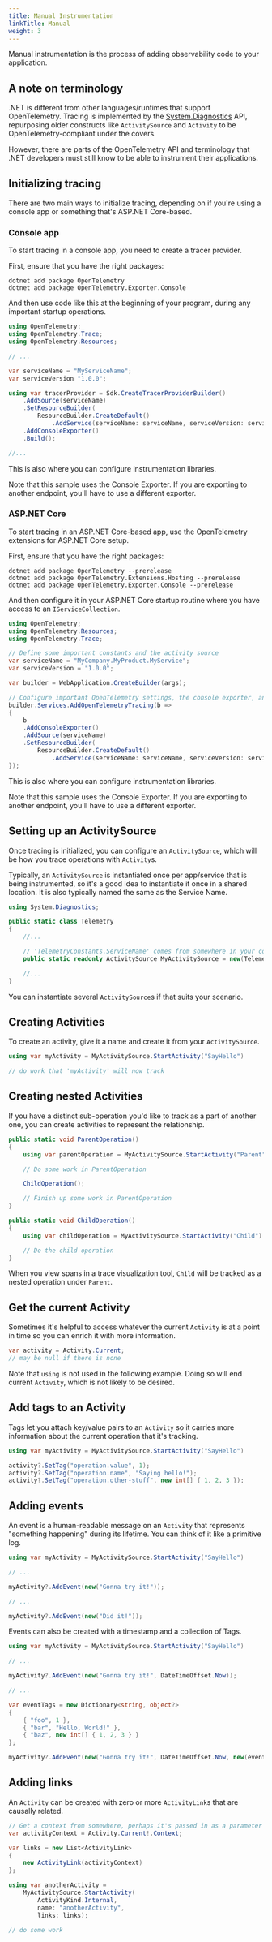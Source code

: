 ```yaml
---
title: Manual Instrumentation
linkTitle: Manual
weight: 3
---
```


Manual instrumentation is the process of adding observability code to your application.

## A note on terminology

.NET is different from other languages/runtimes that support OpenTelemetry.
Tracing is implemented by the [System.Diagnostics](https://docs.microsoft.com/en-us/dotnet/api/system.diagnostics)
API, repurposing older constructs like `ActivitySource` and `Activity` to
be OpenTelemetry-compliant under the covers.

However, there are parts of the OpenTelemetry API and terminology that .NET
developers must still know to be able to instrument their applications.

## Initializing tracing

There are two main ways to initialize tracing, depending on if you're using
a console app or something that's ASP.NET Core-based.

### Console app

To start tracing in a console app, you need to create a tracer provider.

First, ensure that you have the right packages:

```
dotnet add package OpenTelemetry
dotnet add package OpenTelemetry.Exporter.Console
```

And then use code like this at the beginning of your program, during any important
startup operations.

```csharp
using OpenTelemetry;
using OpenTelemetry.Trace;
using OpenTelemetry.Resources;

// ...

var serviceName = "MyServiceName";
var serviceVersion "1.0.0";

using var tracerProvider = Sdk.CreateTracerProviderBuilder()
    .AddSource(serviceName)
    .SetResourceBuilder(
        ResourceBuilder.CreateDefault()
            .AddService(serviceName: serviceName, serviceVersion: serviceVersion))
    .AddConsoleExporter()
    .Build();

//...
```

This is also where you can configure instrumentation libraries.

Note that this sample uses the Console Exporter. If you are exporting to another endpoint,
you'll have to use a different exporter.

### ASP.NET Core

To start tracing in an ASP.NET Core-based app, use the OpenTelemetry extensions for ASP.NET Core setup.

First, ensure that you have the right packages:

```
dotnet add package OpenTelemetry --prerelease
dotnet add package OpenTelemetry.Extensions.Hosting --prerelease
dotnet add package OpenTelemetry.Exporter.Console --prerelease
```

And then configure it in your ASP.NET Core startup routine where you have access to an `IServiceCollection`.

```csharp
using OpenTelemetry;
using OpenTelemetry.Resources;
using OpenTelemetry.Trace;

// Define some important constants and the activity source
var serviceName = "MyCompany.MyProduct.MyService";
var serviceVersion = "1.0.0";

var builder = WebApplication.CreateBuilder(args);

// Configure important OpenTelemetry settings, the console exporter, and automatic instrumentation
builder.Services.AddOpenTelemetryTracing(b =>
{
    b
    .AddConsoleExporter()
    .AddSource(serviceName)
    .SetResourceBuilder(
        ResourceBuilder.CreateDefault()
            .AddService(serviceName: serviceName, serviceVersion: serviceVersion))
});
```

This is also where you can configure instrumentation libraries.

Note that this sample uses the Console Exporter. If you are exporting to another endpoint,
you'll have to use a different exporter.

## Setting up an ActivitySource

Once tracing is initialized, you can configure an `ActivitySource`, which will be how
you trace operations with `Activity`s.

Typically, an `ActivitySource` is instantiated once per app/service that is being instrumented,
so it's a good idea to instantiate it once in a shared location. It is also typically named
the same as the Service Name.

```csharp
using System.Diagnostics;

public static class Telemetry
{
    //...

    // 'TelemetryConstants.ServiceName' comes from somewhere in your code
    public static readonly ActivitySource MyActivitySource = new(TelemetryConstants.ServiceName)

    //...
}
```

You can instantiate several `ActivitySource`s if that suits your scenario.

## Creating Activities

To create an activity, give it a name and create it from your `ActivitySource`.

```csharp
using var myActivity = MyActivitySource.StartActivity("SayHello")

// do work that 'myActivity' will now track
```

## Creating nested Activities

If you have a distinct sub-operation you'd like to track as a part of another one,
you can create activities to represent the relationship.

```csharp
public static void ParentOperation()
{
    using var parentOperation = MyActivitySource.StartActivity("Parent")

    // Do some work in ParentOperation

    ChildOperation();

    // Finish up some work in ParentOperation
}

public static void ChildOperation()
{
    using var childOperation = MyActivitySource.StartActivity("Child")

    // Do the child operation
}
```

When you view spans in a trace visualization tool, `Child` will be tracked as a nested
operation under `Parent`.

## Get the current Activity

Sometimes it's helpful to access whatever the current `Activity` is at a point in time so you can enrich
it with more information.

```csharp
var activity = Activity.Current;
// may be null if there is none
```

Note that `using` is not used in the following example. Doing so will end current `Activity`,
which is not likely to be desired.

## Add tags to an Activity

Tags let you attach key/value pairs to an `Activity` so it carries more information about the current operation
that it's tracking.

```csharp
using var myActivity = MyActivitySource.StartActivity("SayHello")

activity?.SetTag("operation.value", 1);
activity?.SetTag("operation.name", "Saying hello!");
activity?.SetTag("operation.other-stuff", new int[] { 1, 2, 3 });
```

## Adding events

An event is a human-readable message on an `Activity` that represents "something happening" during its lifetime.
You can think of it like a primitive log.

```csharp
using var myActivity = MyActivitySource.StartActivity("SayHello")

// ...

myActivity?.AddEvent(new("Gonna try it!"));

// ...

myActivity?.AddEvent(new("Did it!"));
```

Events can also be created with a timestamp and a collection of Tags.

```csharp
using var myActivity = MyActivitySource.StartActivity("SayHello")

// ...

myActivity?.AddEvent(new("Gonna try it!", DateTimeOffset.Now));

// ...

var eventTags = new Dictionary<string, object?>
{
    { "foo", 1 },
    { "bar", "Hello, World!" },
    { "baz", new int[] { 1, 2, 3 } }
};

myActivity?.AddEvent(new("Gonna try it!", DateTimeOffset.Now, new(eventTags)));
```

## Adding links

An `Activity` can be created with zero or more `ActivityLink`s that are causally related.

```csharp
// Get a context from somewhere, perhaps it's passed in as a parameter
var activityContext = Activity.Current!.Context;

var links = new List<ActivityLink>
{
    new ActivityLink(activityContext)
};

using var anotherActivity =
    MyActivitySource.StartActivity(
        ActivityKind.Internal,
        name: "anotherActivity",
        links: links);

// do some work
```
